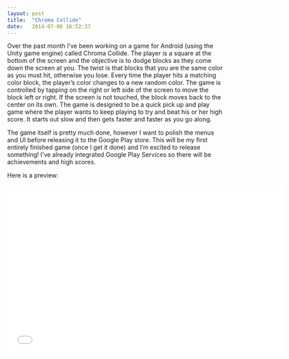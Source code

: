 ```yaml
---
layout: post
title:  "Chroma Collide"
date:   2014-07-06 16:52:37
---
```



Over the past month I’ve been working on a game for Android (using the Unity game engine) called Chroma Collide. The player is a square at the bottom of the screen and the objective is to dodge blocks as they come down the screen at you. The twist is that blocks that you are the same color as you must hit, otherwise you lose. Every time the player hits a matching color block, the player’s color changes to a new random color. The game is controlled by tapping on the right or left side of the screen to move the block left or right. If the screen is not touched, the block moves back to the center on its own. The game is designed to be a quick pick up and play game where the player wants to keep playing to try and beat his or her high score. It starts out slow and then gets faster and faster as you go along.

The game itself is pretty much done, however I want to polish the menus and UI before releasing it to the Google Play store. This will be my first entirely finished game (once I get it done) and I’m excited to release something! I’ve already integrated Google Play Services so there will be achievements and high scores.

Here is a preview:

<iframe width="640" height="390" src="//www.youtube.com/embed/_DGeElQb8Fc" frameborder="0"></iframe>